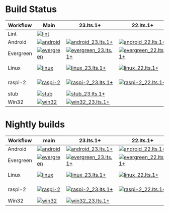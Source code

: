 # Build Status


| Workflow  | Main | 23.lts.1+ | 22.lts.1+ | 21.lts.1+ | 20.lts.1+ | 19.lts.1+ | RC11 | COBALT 9 |
| --------- | ---- | --------- | --------- | --------- | --------- | --------- | ---- | ---------|
| Lint      | [![lint](https://github.com/youtube/cobalt_sandbox/actions/workflows/lint.yaml/badge.svg?branch=main&event=push)](https://github.com/youtube/cobalt_sandbox/actions/workflows/lint.yaml?query=event%3Apush+branch%3Amain) | | | | | | | |
| Android   | [![android](https://github.com/youtube/cobalt_sandbox/actions/workflows/android.yaml/badge.svg?branch=main&event=push)](https://github.com/youtube/cobalt_sandbox/actions/workflows/android.yaml?query=event%3Apush+branch%3Amain) | [![android_23.lts.1+](https://github.com/youtube/cobalt_sandbox/actions/workflows/android_23.lts.1+.yaml/badge.svg?branch=23.lts.1%2B&event=push)](https://github.com/youtube/cobalt_sandbox/actions/workflows/android_23.lts.1+.yaml?query=event%3Apush+branch%3A23.lts.1%2B) | [![android_22.lts.1+](https://github.com/youtube/cobalt_sandbox/actions/workflows/android_22.lts.1+.yaml/badge.svg?branch=22.lts.1%2B&event=push)](https://github.com/youtube/cobalt_sandbox/actions/workflows/android_22.lts.1+.yaml?query=branch%3A22.lts.1%2B+event%3Apush) | | | | | |
| Evergreen | [![evergreen](https://github.com/youtube/cobalt_sandbox/actions/workflows/evergreen.yaml/badge.svg?branch=main&event=push)](https://github.com/youtube/cobalt_sandbox/actions/workflows/evergreen.yaml?query=event%3Apush+branch%3Amain) | [![evergreen_23.lts.1+](https://github.com/youtube/cobalt_sandbox/actions/workflows/evergreen_23.lts.1+.yaml/badge.svg?branch=23.lts.1%2B&event=push)](https://github.com/youtube/cobalt_sandbox/actions/workflows/evergreen_23.lts.1+.yaml?query=event%3Apush+branch%3A23.lts.1%2B) | [![evergreen_22.lts.1+](https://github.com/youtube/cobalt_sandbox/actions/workflows/evergreen_22.lts.1+.yaml/badge.svg?branch=22.lts.1%2B&event=push)](https://github.com/youtube/cobalt_sandbox/actions/workflows/evergreen_22.lts.1+.yaml?query=branch%3A22.lts.1%2B+event%3Apush) | [![evergreen_21.lts.1+](https://github.com/youtube/cobalt_sandbox/actions/workflows/evergreen_21.lts.1+.yaml/badge.svg?branch=21.lts.1%2B&event=push)](https://github.com/youtube/cobalt_sandbox/actions/workflows/evergreen_21.lts.1+.yaml) | | | | |
| Linux     | [![linux](https://github.com/youtube/cobalt_sandbox/actions/workflows/linux.yaml/badge.svg?branch=main&event=push)](https://github.com/youtube/cobalt_sandbox/actions/workflows/linux.yaml?query=event%3Apush+branch%3Amain) | [![linux_23.lts.1+](https://github.com/youtube/cobalt_sandbox/actions/workflows/linux_23.lts.1+.yaml/badge.svg?branch=23.lts.1%2B&event=push)](https://github.com/youtube/cobalt_sandbox/actions/workflows/linux_23.lts.1+.yaml?query=event%3Apush+branch%3A23.lts.1%2B) | [![linux_22.lts.1+](https://github.com/youtube/cobalt_sandbox/actions/workflows/linux_22.lts.1+.yaml/badge.svg?branch=22.lts.1%2B&event=push)](https://github.com/youtube/cobalt_sandbox/actions/workflows/linux_22.lts.1+.yaml?query=branch%3A22.lts.1%2B+event%3Apush) | [![linux_21.lts.1+](https://github.com/youtube/cobalt_sandbox/actions/workflows/linux_21.lts.1+.yaml/badge.svg?branch=21.lts.1%2B&event=push)](https://github.com/youtube/cobalt_sandbox/actions/workflows/linux_21.lts.1+.yaml) | [![linux_20.lts.1+](https://github.com/youtube/cobalt_sandbox/actions/workflows/linux_20.lts.1+.yaml/badge.svg?branch=20.lts.1%2B&event=push)](https://github.com/youtube/cobalt_sandbox/actions/workflows/linux_20.lts.1+.yaml?query=branch%3A20.lts.1%2B+event%3Apush) | [![linux_19.lts.1+](https://github.com/youtube/cobalt_sandbox/actions/workflows/linux_19.lts.1+.yaml/badge.svg?branch=19.lts.1%2B&event=push)](https://github.com/youtube/cobalt_sandbox/actions/workflows/linux_19.lts.1+.yaml?query=branch%3A19.lts.1%2B+event%3Apush) | [![linux_rc_11](https://github.com/youtube/cobalt_sandbox/actions/workflows/linux_rc_11.yaml/badge.svg?branch=rc_11&event=push)](https://github.com/youtube/cobalt_sandbox/actions/workflows/linux_rc_11.yaml?query=event%3Apush+branch%3Arc_11) | [![linux_COBALT_9](https://github.com/youtube/cobalt_sandbox/actions/workflows/linux_COBALT_9.yaml/badge.svg?branch=COBALT_9&event=push)](https://github.com/youtube/cobalt_sandbox/actions/workflows/linux_COBALT_9.yaml?query=event%3Apush+branch%3ACOBALT_9) |
| raspi-2   | [![raspi-2](https://github.com/youtube/cobalt_sandbox/actions/workflows/raspi-2.yaml/badge.svg?branch=main&event=push)](https://github.com/youtube/cobalt_sandbox/actions/workflows/raspi-2.yaml?query=event%3Apush+branch%3Amain) | [![raspi-2_23.lts.1+](https://github.com/youtube/cobalt_sandbox/actions/workflows/raspi-2_23.lts.1+.yaml/badge.svg?branch=23.lts.1%2B&event=push)](https://github.com/youtube/cobalt_sandbox/actions/workflows/raspi-2_23.lts.1+.yaml?query=event%3Apush+branch%3A23.lts.1%2B) | [![raspi-2_22.lts.1+](https://github.com/youtube/cobalt_sandbox/actions/workflows/raspi-2_22.lts.1+.yaml/badge.svg?branch=22.lts.1%2B&event=push)](https://github.com/youtube/cobalt_sandbox/actions/workflows/raspi-2_22.lts.1+.yaml?query=branch%3A22.lts.1%2B+event%3Apush) | [![raspi-2_21.lts.1+](https://github.com/youtube/cobalt_sandbox/actions/workflows/raspi-2_21.lts.1+.yaml/badge.svg?branch=21.lts.1%2B&event=push)](https://github.com/youtube/cobalt_sandbox/actions/workflows/raspi-2_21.lts.1+.yaml) | [![raspi-2_20.lts.1+](https://github.com/youtube/cobalt_sandbox/actions/workflows/raspi-2_20.lts.1+.yaml/badge.svg?branch=20.lts.1%2B&event=push)](https://github.com/youtube/cobalt_sandbox/actions/workflows/raspi-2_20.lts.1+.yaml?query=branch%3A20.lts.1%2B+event%3Apush) | [![raspi-2_19.lts.1+](https://github.com/youtube/cobalt_sandbox/actions/workflows/raspi-2_19.lts.1+.yaml/badge.svg?branch=19.lts.1%2B&event=push)](https://github.com/youtube/cobalt_sandbox/actions/workflows/raspi-2_19.lts.1+.yaml?query=branch%3A19.lts.1%2B+event%3Apush) | [![raspi-2_rc_11](https://github.com/youtube/cobalt_sandbox/actions/workflows/raspi-2_rc_11.yaml/badge.svg?branch=rc_11&event=push)](https://github.com/youtube/cobalt_sandbox/actions/workflows/raspi-2_rc_11.yaml?query=event%3Apush+branch%3Arc_11) | [![raspi-2_COBALT_9](https://github.com/youtube/cobalt_sandbox/actions/workflows/raspi-2_COBALT_9.yaml/badge.svg?branch=COBALT_9&event=push)](https://github.com/youtube/cobalt_sandbox/actions/workflows/raspi-2_COBALT_9.yaml?query=event%3Apush+branch%3ACOBALT_9) |
| stub      | [![stub](https://github.com/youtube/cobalt_sandbox/actions/workflows/stub.yaml/badge.svg?branch=main&event=push)](https://github.com/youtube/cobalt_sandbox/actions/workflows/stub.yaml?query=event%3Apush+branch%3Amain) | [![stub_23.lts.1+](https://github.com/youtube/cobalt_sandbox/actions/workflows/stub_23.lts.1+.yaml/badge.svg?branch=23.lts.1%2B&event=push)](https://github.com/youtube/cobalt_sandbox/actions/workflows/stub_23.lts.1+.yaml?query=event%3Apush+branch%3A23.lts.1%2B) | | | | | | |
| Win32     | [![win32](https://github.com/youtube/cobalt_sandbox/actions/workflows/win32.yaml/badge.svg?branch=main&event=push)](https://github.com/youtube/cobalt_sandbox/actions/workflows/win32.yaml?query=event%3Apush+branch%3Amain) | [![win32_23.lts.1+](https://github.com/youtube/cobalt_sandbox/actions/workflows/win32_23.lts.1+.yaml/badge.svg?branch=23.lts.1%2B&event=push)](https://github.com/youtube/cobalt_sandbox/actions/workflows/win32_23.lts.1+.yaml?query=event%3Apush+branch%3A23.lts.1%2B) | | | | | | |


# Nightly builds
| Workflow  | main | 23.lts.1+ | 22.lts.1+ | 21.lts.1+ | 20.lts.1+ | 19.lts.1+ | RC11 | COBALT 9 |
| --------- | ---- | --------- | --------- | --------- | --------- | --------- | ---- | ---------|
| Android   | [![android](https://github.com/youtube/cobalt_sandbox/actions/workflows/android.yaml/badge.svg?branch=main&event=schedule)](https://github.com/youtube/cobalt_sandbox/actions/workflows/android.yaml?query=event%3Aschedule+branch%3Amain) | [![android_23.lts.1+](https://github.com/youtube/cobalt_sandbox/actions/workflows/android_23.lts.1+.yaml/badge.svg?branch=23.lts.1%2B&event=workflow_dispatch)](https://github.com/youtube/cobalt_sandbox/actions/workflows/android_23.lts.1+.yaml?query=event%3Aworkflow_dispatch+branch%3A23.lts.1%2B) | [![android_22.lts.1+](https://github.com/youtube/cobalt_sandbox/actions/workflows/android_22.lts.1+.yaml/badge.svg?branch=22.lts.1%2B&event=workflow_dispatch)](https://github.com/youtube/cobalt_sandbox/actions/workflows/android_22.lts.1+.yaml?query=branch%3A22.lts.1%2B+event%3Aworkflow_dispatch) | | | | | |
| Evergreen | [![evergreen](https://github.com/youtube/cobalt_sandbox/actions/workflows/evergreen.yaml/badge.svg?branch=main&event=schedule)](https://github.com/youtube/cobalt_sandbox/actions/workflows/evergreen.yaml?query=event%3Aschedule+branch%3Amain) | [![evergreen_23.lts.1+](https://github.com/youtube/cobalt_sandbox/actions/workflows/evergreen_23.lts.1+.yaml/badge.svg?branch=23.lts.1%2B&event=workflow_dispatch)](https://github.com/youtube/cobalt_sandbox/actions/workflows/evergreen_23.lts.1+.yaml?query=event%3Aworkflow_dispatch+branch%3A23.lts.1%2B) | [![evergreen_22.lts.1+](https://github.com/youtube/cobalt_sandbox/actions/workflows/evergreen_22.lts.1+.yaml/badge.svg?branch=22.lts.1%2B&event=workflow_dispatch)](https://github.com/youtube/cobalt_sandbox/actions/workflows/evergreen_22.lts.1+.yaml?query=branch%3A22.lts.1%2B+event%3Aworkflow_dispatch) | [![evergreen_21.lts.1+](https://github.com/youtube/cobalt_sandbox/actions/workflows/evergreen_21.lts.1+.yaml/badge.svg?branch=21.lts.1%2B&event=workflow_dispatch)](https://github.com/youtube/cobalt_sandbox/actions/workflows/evergreen_21.lts.1+.yaml?query=event%3Aworkflow_dispatch+branch%3A21.lts.1%2B) | | | | |
| Linux | [![linux](https://github.com/youtube/cobalt_sandbox/actions/workflows/linux.yaml/badge.svg?branch=main&event=schedule)](https://github.com/youtube/cobalt_sandbox/actions/workflows/linux.yaml?query=event%3Aschedule+branch%3Amain) | [![linux_23.lts.1+](https://github.com/youtube/cobalt_sandbox/actions/workflows/linux_23.lts.1+.yaml/badge.svg?branch=23.lts.1%2B&event=workflow_dispatch)](https://github.com/youtube/cobalt_sandbox/actions/workflows/linux_23.lts.1+.yaml?query=event%3Aworkflow_dispatch+branch%3A23.lts.1%2B) | [![linux_22.lts.1+](https://github.com/youtube/cobalt_sandbox/actions/workflows/linux_22.lts.1+.yaml/badge.svg?branch=22.lts.1%2B&event=workflow_dispatch)](https://github.com/youtube/cobalt_sandbox/actions/workflows/linux_22.lts.1+.yaml?query=branch%3A22.lts.1%2B+event%3Aworkflow_dispatch) | [![linux_21.lts.1+](https://github.com/youtube/cobalt_sandbox/actions/workflows/linux_21.lts.1+.yaml/badge.svg?branch=21.lts.1%2B&event=workflow_dispatch)](https://github.com/youtube/cobalt_sandbox/actions/workflows/linux_21.lts.1+.yaml?query=event%3Aworkflow_dispatch+branch%3A21.lts.1%2B) | [![linux_20.lts.1+](https://github.com/youtube/cobalt_sandbox/actions/workflows/linux_20.lts.1+.yaml/badge.svg?branch=20.lts.1%2B&event=workflow_dispatch)](https://github.com/youtube/cobalt_sandbox/actions/workflows/linux_20.lts.1+.yaml?query=event%3Aworkflow_dispatch+branch%3A20.lts.1%2B) | [![linux_19.lts.1+](https://github.com/youtube/cobalt_sandbox/actions/workflows/linux_19.lts.1+.yaml/badge.svg?branch=19.lts.1%2B&event=workflow_dispatch)](https://github.com/youtube/cobalt_sandbox/actions/workflows/linux_19.lts.1+.yaml?query=event%3Aworkflow_dispatch+branch%3A19.lts.1%2B) | [![linux_rc_11](https://github.com/youtube/cobalt_sandbox/actions/workflows/linux_rc_11.yaml/badge.svg?branch=rc_11&event=workflow_dispatch)](https://github.com/youtube/cobalt_sandbox/actions/workflows/linux_rc_11.yaml?query=event%3Aworkflow_dispatch+branch%3Arc_11) | [![linux_COBALT_9](https://github.com/youtube/cobalt_sandbox/actions/workflows/linux_COBALT_9.yaml/badge.svg?branch=COBALT_9&event=workflow_dispatch)](https://github.com/youtube/cobalt_sandbox/actions/workflows/linux_COBALT_9.yaml?query=event%3Aworkflow_dispatch+branch%3ACOBALT_9) |
| raspi-2 | [![raspi-2](https://github.com/youtube/cobalt_sandbox/actions/workflows/raspi-2.yaml/badge.svg?branch=main&event=schedule)](https://github.com/youtube/cobalt_sandbox/actions/workflows/raspi-2.yaml?query=event%3Aschedule+branch%3Amain) | [![raspi-2_23.lts.1+](https://github.com/youtube/cobalt_sandbox/actions/workflows/raspi-2_23.lts.1+.yaml/badge.svg?branch=23.lts.1%2B&event=workflow_dispatch)](https://github.com/youtube/cobalt_sandbox/actions/workflows/raspi-2_23.lts.1+.yaml?query=event%3Aworkflow_dispatch+branch%3A23.lts.1%2B) | [![raspi-2_22.lts.1+](https://github.com/youtube/cobalt_sandbox/actions/workflows/raspi-2_22.lts.1+.yaml/badge.svg?branch=22.lts.1%2B&event=workflow_dispatch)](https://github.com/youtube/cobalt_sandbox/actions/workflows/raspi-2_22.lts.1+.yaml?query=branch%3A22.lts.1%2B+event%3Aworkflow_dispatch) | [![raspi-2_21.lts.1+](https://github.com/youtube/cobalt_sandbox/actions/workflows/raspi-2_21.lts.1+.yaml/badge.svg?branch=21.lts.1%2B&event=workflow_dispatch)](https://github.com/youtube/cobalt_sandbox/actions/workflows/raspi-2_21.lts.1+.yaml?query=event%3Aworkflow_dispatch+branch%3A21.lts.1%2B) | [![raspi-2_20.lts.1+](https://github.com/youtube/cobalt_sandbox/actions/workflows/raspi-2_20.lts.1+.yaml/badge.svg?branch=20.lts.1%2B&event=workflow_dispatch)](https://github.com/youtube/cobalt_sandbox/actions/workflows/raspi-2_20.lts.1+.yaml?query=event%3Aworkflow_dispatch+branch%3A20.lts.1%2B) | [![raspi-2_19.lts.1+](https://github.com/youtube/cobalt_sandbox/actions/workflows/raspi-2_19.lts.1+.yaml/badge.svg?branch=19.lts.1%2B&event=workflow_dispatch)](https://github.com/youtube/cobalt_sandbox/actions/workflows/raspi-2_19.lts.1+.yaml?query=event%3Aworkflow_dispatch+branch%3A19.lts.1%2B) | [![raspi-2_rc_11](https://github.com/youtube/cobalt_sandbox/actions/workflows/raspi-2_rc_11.yaml/badge.svg?branch=rc_11&event=workflow_dispatch)](https://github.com/youtube/cobalt_sandbox/actions/workflows/raspi-2_rc_11.yaml?query=event%3Aworkflow_dispatch+branch%3Arc_11) | [![raspi-2_COBALT_9](https://github.com/youtube/cobalt_sandbox/actions/workflows/raspi-2_COBALT_9.yaml/badge.svg?branch=COBALT_9&event=workflow_dispatch)](https://github.com/youtube/cobalt_sandbox/actions/workflows/raspi-2_COBALT_9.yaml?query=event%3Aworkflow_dispatch+branch%3ACOBALT_9) |
| Win32 | [![win32](https://github.com/youtube/cobalt_sandbox/actions/workflows/win32.yaml/badge.svg?branch=main&event=schedule)](https://github.com/youtube/cobalt_sandbox/actions/workflows/win32.yaml?query=event%3Aschedule+branch%3Amain) | [![win32_23.lts.1+](https://github.com/youtube/cobalt_sandbox/actions/workflows/win32_23.lts.1+.yaml/badge.svg?branch=23.lts.1%2B&event=workflow_dispatch)](https://github.com/youtube/cobalt_sandbox/actions/workflows/win32_23.lts.1+.yaml?query=event%3Aworkflow_dispatch+branch%3A23.lts.1%2B) | | | | | | |
